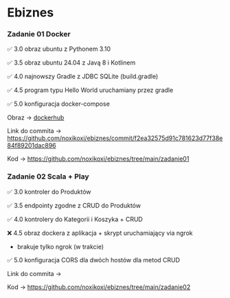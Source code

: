 # Ebiznes

### Zadanie 01 Docker

:white_check_mark: 3.0 obraz ubuntu z Pythonem 3.10

:white_check_mark: 3.5 obraz ubuntu 24.04 z Javą 8 i Kotlinem

:white_check_mark: 4.0 najnowszy Gradle z JDBC SQLite (build.gradle)

:white_check_mark: 4.5 program typu Hello World uruchamiany przez gradle

:white_check_mark: 5.0 konfiguracja docker-compose

Obraz -> [dockerhub](https://hub.docker.com/r/noxikoxi/my-java-app)

Link do commita -> https://github.com/noxikoxi/ebiznes/commit/f2ea32575d91c781623d77f38e84f89201dac896

Kod -> https://github.com/noxikoxi/ebiznes/tree/main/zadanie01


### Zadanie 02 Scala + Play

:white_check_mark: 3.0 kontroler do Produktów

:white_check_mark: 3.5 endpointy zgodne z CRUD do Produktów

:white_check_mark: 4.0 kontrolery do Kategorii i Koszyka + CRUD 

:x: 4.5 obraz dockera z aplikacja + skrypt uruchamiający via ngrok
- brakuje tylko ngrok (w trakcie)

:white_check_mark: 5.0 konfiguracja CORS dla dwóch hostów dla metod CRUD

Link do commita -> 

Kod -> https://github.com/noxikoxi/ebiznes/tree/main/zadanie02
